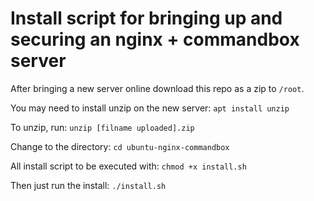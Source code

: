 # Install script for bringing up and securing an nginx + commandbox server

After bringing a new server online download this repo as a zip to `/root`.

You may need to install unzip on the new server: `apt install unzip`

To unzip, run: `unzip [filname uploaded].zip`

Change to the directory: `cd ubuntu-nginx-commandbox`

All install script to be executed with: `chmod +x install.sh`

Then just run the install: `./install.sh`
